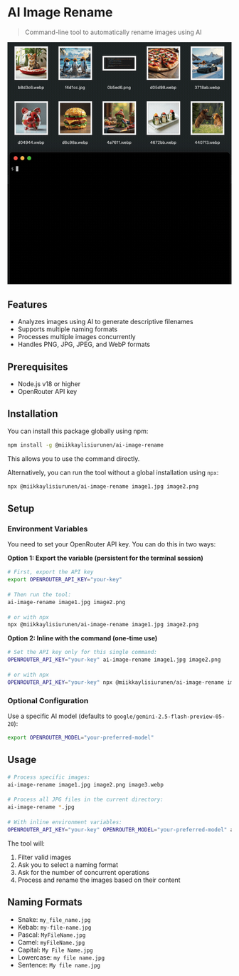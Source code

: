 # AI Image Rename

> Command-line tool to automatically rename images using AI

![Demo](https://github.com/miikkaylisiurunen/ai-image-rename/blob/main/assets/demo.gif)

## Features

- Analyzes images using AI to generate descriptive filenames
- Supports multiple naming formats
- Processes multiple images concurrently
- Handles PNG, JPG, JPEG, and WebP formats

## Prerequisites

- Node.js v18 or higher
- OpenRouter API key

## Installation

You can install this package globally using npm:

```bash
npm install -g @miikkaylisiurunen/ai-image-rename
```

This allows you to use the command directly.

Alternatively, you can run the tool without a global installation using `npx`:

```bash
npx @miikkaylisiurunen/ai-image-rename image1.jpg image2.png
```

## Setup

### Environment Variables

You need to set your OpenRouter API key. You can do this in two ways:

**Option 1: Export the variable (persistent for the terminal session)**

```bash
# First, export the API key
export OPENROUTER_API_KEY="your-key"

# Then run the tool:
ai-image-rename image1.jpg image2.png

# or with npx
npx @miikkaylisiurunen/ai-image-rename image1.jpg image2.png
```

**Option 2: Inline with the command (one-time use)**

```bash
# Set the API key only for this single command:
OPENROUTER_API_KEY="your-key" ai-image-rename image1.jpg image2.png

# or with npx
OPENROUTER_API_KEY="your-key" npx @miikkaylisiurunen/ai-image-rename image1.jpg image2.png
```

### Optional Configuration

Use a specific AI model (defaults to `google/gemini-2.5-flash-preview-05-20`):

```bash
export OPENROUTER_MODEL="your-preferred-model"
```

## Usage

```bash
# Process specific images:
ai-image-rename image1.jpg image2.png image3.webp

# Process all JPG files in the current directory:
ai-image-rename *.jpg

# With inline environment variables:
OPENROUTER_API_KEY="your-key" OPENROUTER_MODEL="your-preferred-model" ai-image-rename *.jpg
```

The tool will:

1. Filter valid images
2. Ask you to select a naming format
3. Ask for the number of concurrent operations
4. Process and rename the images based on their content

## Naming Formats

- Snake: `my_file_name.jpg`
- Kebab: `my-file-name.jpg`
- Pascal: `MyFileName.jpg`
- Camel: `myFileName.jpg`
- Capital: `My File Name.jpg`
- Lowercase: `my file name.jpg`
- Sentence: `My file name.jpg`
